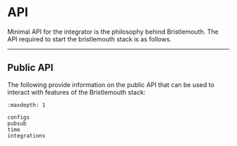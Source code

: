 # API

Minimal API for the integrator is the philosophy behind Bristlemouth.
The API required to start the bristlemouth stack is as follows.

<!--- Infomration regarding initializing the bm stack here --->

---

## Public API

The following provide information on the public API that can be used to interact with features of the Bristlemouth stack:

```{toctree}
:maxdepth: 1

configs
pubsub
time
integrations
```
